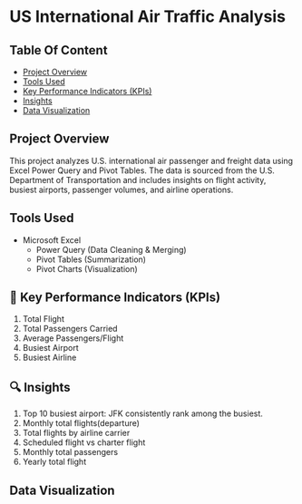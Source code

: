 # US International Air Traffic Analysis

## Table Of Content
- [Project Overview](#project-overview)  
- [Tools Used](#toolsused) 
- [Key Performance Indicators (KPIs)](#Key-Performance-Indicators-(KPIs))  
- [Insights](#insights)
- [Data Visualization](#data-visualization)

## Project Overview
This project analyzes U.S. international air passenger and freight data using Excel Power Query and Pivot Tables. The data is sourced from the U.S. Department of Transportation and includes insights on flight activity, busiest airports, passenger volumes, and airline operations.

## Tools Used
- Microsoft Excel
  - Power Query (Data Cleaning & Merging)
  - Pivot Tables (Summarization)
  - Pivot Charts (Visualization)
 
## 📌 Key Performance Indicators (KPIs)
1. Total Flight
2. Total Passengers Carried
3. Average Passengers/Flight
4. Busiest Airport
5. Busiest Airline

## 🔍 Insights
1. Top 10 busiest airport: JFK consistently rank among the busiest.
2. Monthly total flights(departure)
3. Total flights by airline carrier
4. Scheduled flight vs charter flight
5. Monthly total passengers
6. Yearly total flight

## Data Visualization
